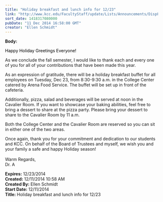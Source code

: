 ```yaml
---
title: "Holiday breakfast and lunch info for 12/23"
link: "http://www.kcc.edu/FacultyStaff/update/Lists/Announcements/DispForm.aspx?ID=1767"
sort_date: 1418317080000
pubDate: "11 Dec 2014 16:58:00 GMT"
creator: "Ellen Schmidt"
---
```


<div><b>Body:</b> <div class="ExternalClassB59AB04950434FCB94C4F865730DA9F5"><p style="color:#000000">Happy Holiday Greetings Everyone!</p>
<p>As we conclude the fall semester, I would like to thank each and every one of you for all of your contributions that have been made this year. </p>
<p>As an expression of gratitude, there will be a holiday breakfast buffet for all employees on Tuesday, Dec 23, from 8:30-9:30 a.m. in the College Center catered by Arena Food Service. The buffet will be set up in front of the cafeteria.</p>
<p>Additionally, pizza, salad and beverages will be served at noon in the Cavalier Room. If you want to showcase your baking abilities, feel free to bring a dessert to share at the pizza party. Please bring your dessert to share to the Cavalier Room by 11 a.m.  </p>
<p>Both the College Center and the Cavalier Room are reserved so you can sit in either one of the two areas.</p>
<p>Once again, thank you for your commitment and dedication to our students and KCC. On behalf of the Board of Trustees and myself, we wish you and your family a safe and happy Holiday season!<br /><br />Warm Regards,<br />Dr. A<br /></p></div></div>
<div><b>Expires:</b> 12/23/2014</div>
<div><b>Created:</b> 12/11/2014 10:58 AM</div>
<div><b>Created By:</b> Ellen Schmidt</div>
<div><b>Start Date:</b> 12/11/2014</div>
<div><b>Title:</b> Holiday breakfast and lunch info for 12/23</div>
